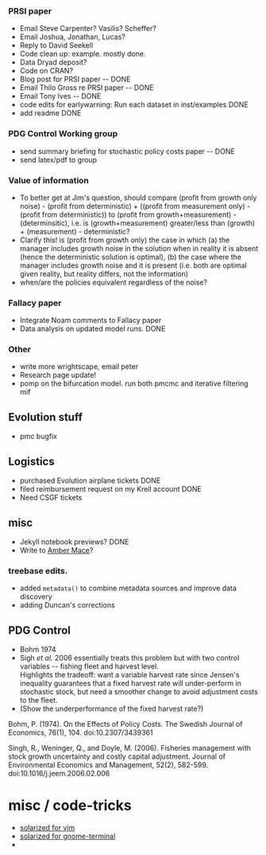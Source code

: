 

### PRSI paper

* Email Steve Carpenter? Vasilis? Scheffer?
* Email Joshua, Jonathan, Lucas?
* Reply to David Seekell
* Code clean up: example. mostly done.
* Data Dryad deposit?
* Code on CRAN? 
* Blog post for PRSI paper -- DONE
* Email Thilo Gross re PRSI paper -- DONE
* Email Tony Ives -- DONE
* code edits for earlywarning: Run each dataset in inst/examples DONE
* add readme DONE


### PDG Control Working group

* send summary briefing for stochastic policy costs paper -- DONE
* send latex/pdf to group

### Value of information

- To better get at Jim's question, should compare (profit from growth only noise) - (profit from deterministic) + ((profit from measurement only) - (profit from deterministic)) to (profit from growth+measurement) - (determinsitic), i.e. is (growth+measurement) greater/less than (growth) + (measurement) - deterministic?   
- Clarify this!  is (profit from growth only) the case in which (a) the manager includes growth noise in the solution when in reality it is absent (hence the deterministic solution is optimal), (b) the case where the manager includes growth noise and it is present (i.e. both are optimal given reality, but reality differs, not the information) 
- when/are the policies equivalent regardless of the noise? 



### Fallacy paper

* Integrate Noam comments to Fallacy paper 
* Data analysis on updated model runs. DONE 


### Other 

* write more wrightscape, email peter
* Research page update! 
* pomp on the bifurcation model.  run both pmcmc and iterative filtering mif

## Evolution stuff

* pmc bugfix

## Logistics

* purchased Evolution airplane tickets DONE
* filed reimbursement request on my Krell account DONE
* Need CSGF tickets

## misc 

* Jekyll notebook previews? DONE
* Write to [Amber Mace](http://www.linkedin.com/pub/amber-mace/7/a94/b43)?


### treebase edits.  

- added `metadata()` to combine metadata sources and improve data discovery
- adding Duncan's corrections


## PDG Control

* Bohm 1974 
* Sigh _et al._ 2006 essentially treats this problem but with two control variables -- fishing fleet and harvest level.  
Highlights the tradeoff: want a variable harvest rate since Jensen's inequality guarantees that a fixed harvest rate will under-perform in stochastic stock, but need a smoother change to avoid adjustment costs to the fleet.  
* (Show the underperformance of the fixed harvest rate?)


Bohm, P. (1974). On the Effects of Policy Costs. The Swedish Journal of Economics, 76(1), 104. doi:10.2307/3439361

Singh, R., Weninger, Q., and Doyle, M. (2006). Fisheries management with stock growth uncertainty and costly capital adjustment. Journal of Environmental Economics and Management, 52(2), 582-599. doi:10.1016/j.jeem.2006.02.006


# misc / code-tricks

- [solarized for vim](https://github.com/altercation/vim-colors-solarized)
- [solarized for gnome-terminal](https://github.com/sigurdga/gnome-terminal-colors-solarized)
- 
